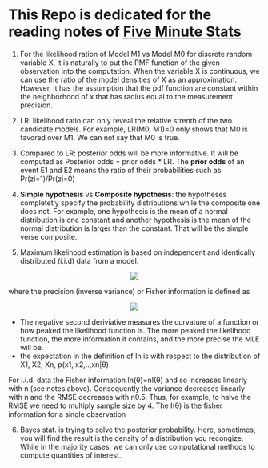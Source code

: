 # This Repo is dedicated for the reading notes of [Five Minute Stats](https://stephens999.github.io/fiveMinuteStats/)


1. For the likelihood ration of Model M1 vs Model M0 for discrete random variable X, it is naturally to put the PMF function of the given observation into the computation. When the variable X is continuous, we can use the ratio of the model densities of X as an approximation. However, it has the assumption that the pdf function are constant within the neighborhood of x that has radius equal to the measurement precision. 

2. LR: likelihood ratio can only reveal the relative strenth of the two candidate models. For example, LR(M0, M1)=0 only shows that M0 is favored over M1. We can not say that M0 is true.

3. Compared to LR: posterior odds will be more informative. It will be computed as Posterior odds = prior odds * LR. The **prior odds** of an event E1 and E2 means the ratio of their probabilities such as Pr(zi=1)/Pr(zi=0)

4. **Simple hypothesis** vs **Composite hypothesis**:  the hypotheses completetly specify the probability distributions while the composite one does not. For example, one hypothesis is the mean of a normal distribution is one constant and another hypothesis is the mean of the normal distribution is larger than the constant. That will be the simple verse composite.

5. Maximum likelihood estimation is based on independent and identically distributed (i.i.d) data from a model.
<p align="center">
<img src="https://render.githubusercontent.com/render/math?math=\theta \sim N(\theta_0, I_n(\theta_0)^{-1}">
 </p>
where the precision (inverse variance) or Fisher information is defined as 
<p align="center">
<img src="https://render.githubusercontent.com/render/math?math=I_n(\theta_0)=E_{\theta_0}[-\frac{d^2}{d\theta^2}l(\theta,X_1,..,X_n)]">
  </p>

* The negative second deriviative measures the curvature of a function or how peaked the likelihood function is. The more peaked the likelihood function, the more information it contains, and the more precise the MLE will be. 
* the expectation in the definition of In is with respect to the distribution of X1, X2, Xn, p(x1, x2,..,xn|θ)

For i.i.d. data the Fisher information In(θ)=nI(θ) and so increases linearly with n (see notes above). Consequently the variance decreases linearly with n and the RMSE decreases with n0.5. Thus, for example, to halve the RMSE we need to multiply sample size by 4. The I(θ) is the fisher information for a single observation

6. Bayes stat. is trying to solve the posterior probability.  Here, sometimes, you will find the result is the density of a distribution you recongize. While in the majority cases, we can only use computational methods to compute quantities of interest. 


